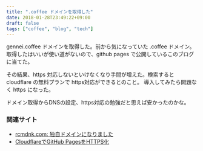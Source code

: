 ```yaml
---
title: ".coffee ドメインを取得した"
date: 2018-01-28T23:49:22+09:00
draft: false
tags: ["coffee", "blog", "tech"]
---
```


gennei.coffee ドメインを取得した。前から気になっていた .coffee ドメイン。
取得したはいいが使い道がないので、github pages で公開しているこのブログに当てた。

その結果、https 対応しないといけなくなり手間が増えた。検索すると cloudflare の無料プランで https対応ができるとのこと。
導入してみたら問題なく https になった。

ドメイン取得からDNSの設定、https対応の勉強だと思えば安かったのかな。


### 関連サイト
- [rcmdnk.com: 独自ドメインになりました](https://rcmdnk.com/blog/2017/01/01/blog-octopress/)
- [CloudflareでGitHub PagesをHTTPS化](https://rcmdnk.com/blog/2017/01/03/blog-github-web/)
